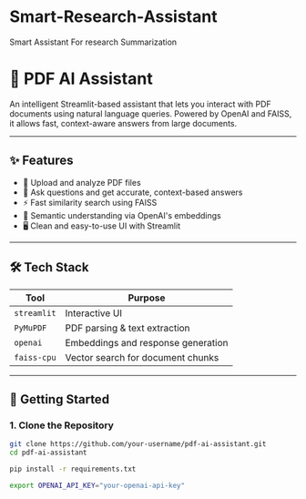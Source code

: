 # Smart-Research-Assistant
Smart Assistant For research Summarization



# 🧠 PDF AI Assistant

An intelligent Streamlit-based assistant that lets you interact with PDF documents using natural language queries. Powered by OpenAI and FAISS, it allows fast, context-aware answers from large documents.

---

## ✨ Features

- 📄 Upload and analyze PDF files
- 💬 Ask questions and get accurate, context-based answers
- ⚡ Fast similarity search using FAISS
- 🧠 Semantic understanding via OpenAI's embeddings
- 🖥️ Clean and easy-to-use UI with Streamlit

---

## 🛠 Tech Stack

| Tool        | Purpose                           |
|-------------|-----------------------------------|
| `streamlit` | Interactive UI                    |
| `PyMuPDF`   | PDF parsing & text extraction     |
| `openai`    | Embeddings and response generation|
| `faiss-cpu` | Vector search for document chunks |

---

## 🚀 Getting Started

### 1. Clone the Repository

```bash
git clone https://github.com/your-username/pdf-ai-assistant.git
cd pdf-ai-assistant

pip install -r requirements.txt

export OPENAI_API_KEY="your-openai-api-key"
